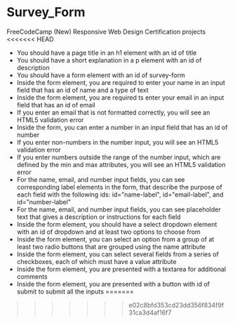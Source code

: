 # Survey_Form
FreeCodeCamp (New) Responsive Web Design Certification projects
<<<<<<< HEAD

- You should have a page title in an h1 element with an id of title
- You should have a short explanation in a p element with an id of description
- You should have a form element with an id of survey-form
- Inside the form element, you are required to enter your name in an input field that has an id of name and a type of text
- Inside the form element, you are required ts enter your email in an input field that has an id of email
- If you enter an email that is not formatted correctly, you will see an HTML5 validation error
- Inside the form, you can enter a number in an input field that has an id of number
- If you enter non-numbers in the number input, you will see an HTML5 validation error
- If you enter numbers outside the range of the number input, which are defined by the min and max attributes, you will see an HTML5 validation error
- For the name, email, and number input fields, you can see corresponding label elements in the form, that describe the purpose of each field with the following ids: id="name-label", id="email-label", and id="number-label"
- For the name, email, and number input fields, you can see placeholder text that gives a description or instructions for each field
- Inside the form element, you should have a select dropdown element with an id of dropdown and at least two options to choose from
- Inside the form element, you can select an option from a group of at least two radio buttons that are grouped using the name attribute
- Inside the form element, you can select several fields from a series of checkboxes, each of which must have a value attribute
- Inside the form element, you are presented with a textarea for additional comments
- Inside the form element, you are presented with a button with id of submit to submit all the inputs
=======
>>>>>>> e02c8bfd353cd23dd356f834f9f31ca3d4af16f7
